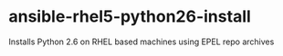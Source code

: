 # ansible-rhel5-python26-install
Installs Python 2.6 on RHEL based machines using EPEL repo archives
